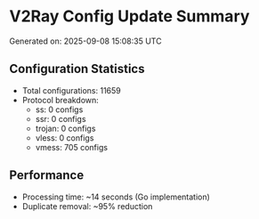 # V2Ray Config Update Summary
Generated on: 2025-09-08 15:08:35 UTC

## Configuration Statistics
- Total configurations: 11659
- Protocol breakdown:
  - ss: 0 configs
  - ssr: 0 configs
  - trojan: 0 configs
  - vless: 0 configs
  - vmess: 705 configs

## Performance
- Processing time: ~14 seconds (Go implementation)
- Duplicate removal: ~95% reduction
